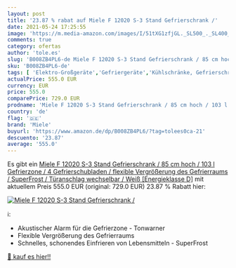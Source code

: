 ```yaml
---
layout: post
title: '23.87 % rabat auf Miele F 12020 S-3 Stand Gefrierschrank /'
date: 2021-05-24 17:25:55
image: 'https://m.media-amazon.com/images/I/51tXG1zfjGL._SL500_._SL400_.jpg'
comments: true
category: ofertas
author: 'tole.es'
slug: 'B008ZB4PL6-de Miele F 12020 S-3 Stand Gefrierschrank / 85 cm hoch / 103...'
sku: 'B008ZB4PL6-de'
tags: [ 'Elektro-Großgeräte','Gefriergeräte','Kühlschränke, Gefrierschränke & Eiswürfelbereiter','Mini-Gefrierschränke','miele', ]
actualPrice: 555.0 EUR
currency: EUR
price: 555.0
comparePrice: 729.0 EUR
prodname: 'Miele F 12020 S-3 Stand Gefrierschrank / 85 cm hoch / 103 l Gefrierzone / 4 Gefrierschubladen / flexible Vergrößerung des Gefrierraums / SuperFrost / Türanschlag wechselbar / Weiß [Energieklasse D]'
country: 'de'
flag: '🇩🇪'
brand: 'Miele'
buyurl: 'https://www.amazon.de/dp/B008ZB4PL6/?tag=tolees0ca-21'
descuento: '23.87'
average: '555.0'
---
```


Es gibt ein [Miele F 12020 S-3 Stand Gefrierschrank / 85 cm hoch / 103 l Gefrierzone / 4 Gefrierschubladen / flexible Vergrößerung des Gefrierraums / SuperFrost / Türanschlag wechselbar / Weiß [Energieklasse D]](https://www.amazon.de/dp/B008ZB4PL6/?tag=tolees0ca-21) mit aktuellem Preis 555.0 EUR (original: 729.0 EUR) 23.87 % Rabatt hier:

[![Miele F 12020 S-3 Stand Gefrierschrank /](https://m.media-amazon.com/images/I/51tXG1zfjGL._SL500_._SL400_.jpg)](https://www.amazon.de/dp/B008ZB4PL6/?tag=tolees0ca-21)

ℹ️:

- Akustischer Alarm für die Gefrierzone - Tonwarner
- Flexible Vergrößerung des Gefrierraums
- Schnelles, schonendes Einfrieren von Lebensmitteln - SuperFrost

[🛒 kauf es hier!!](https://www.amazon.de/dp/B008ZB4PL6/?tag=tolees0ca-21)
